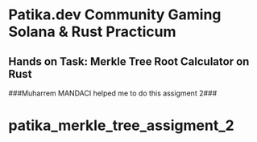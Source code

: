 # Patika.dev Community Gaming Solana & Rust Practicum
## Hands on Task: Merkle Tree Root Calculator on Rust


###Muharrem MANDACI helped me to do this assigment 2###

# patika_merkle_tree_assigment_2
